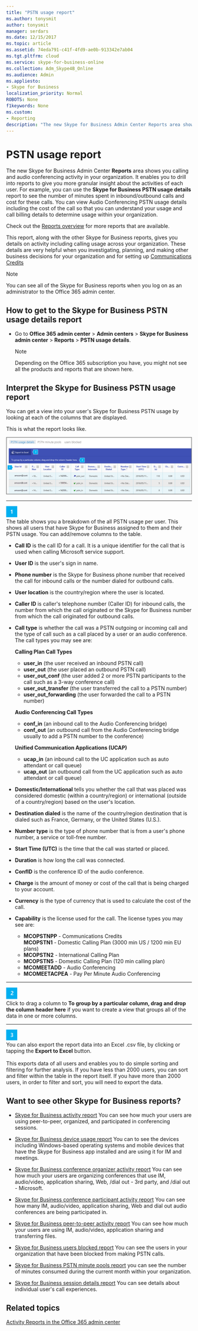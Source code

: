 ```yaml
---
title: "PSTN usage report"
ms.author: tonysmit
author: tonysmit
manager: serdars
ms.date: 12/15/2017
ms.topic: article
ms.assetid: 74eda791-c41f-4fd9-ae0b-913342e7ab04
ms.tgt.pltfrm: cloud
ms.service: skype-for-business-online
ms.collection: Adm_Skype4B_Online
ms.audience: Admin
ms.appliesto: 
- Skype for Business
localization_priority: Normal
ROBOTS: None
f1keywords: None
ms.custom:
- Reporting 
description: "The new Skype for Business Admin Center Reports area shows you calling and audio conferencing activity in your organization. It enables you to drill into reports to give you more granular insight about the activities of each user. For example, you can use the Skype for Business PSTN usage details report to see the number of minutes spent in inbound/outbound calls and cost for these calls. You can view Audio Conferencing PSTN usage details including the cost of the call so that you can understand your usage and call billing details to determine usage within your organization."
---
```


# PSTN usage report

The new Skype for Business Admin Center **Reports** area shows you calling and audio conferencing activity in your organization. It enables you to drill into reports to give you more granular insight about the activities of each user. For example, you can use the **Skype for Business PSTN usage details** report to see the number of minutes spent in inbound/outbound calls and cost for these calls. You can view Audio Conferencing PSTN usage details including the cost of the call so that you can understand your usage and call billing details to determine usage within your organization.
  
Check out the [Reports overview](https://support.office.com/article/0d6dfb17-8582-4172-a9a9-aed798150263) for more reports that are available.
  
This report, along with the other Skype for Business reports, gives you details on activity including calling usage across your organization. These details are very helpful when you investigating, planning, and making other business decisions for your organization and for setting up [Communications Credits](../skype-for-business-and-microsoft-teams-add-on-licensing/what-are-communications-credits.md)
  
> [!NOTE]
> You can see all of the Skype for Business reports when you log on as an administrator to the Office 365 admin center. 
  
## How to get to the Skype for Business PSTN usage details report

- Go to **Office 365 admin center** > **Admin centers** > **Skype for Business admin center** > **Reports** > **PSTN usage details**.
    
    > [!NOTE]
    > Depending on the Office 365 subscription you have, you might not see all the products and reports that are shown here. 
  
## Interpret the Skype for Business PSTN usage report

You can get a view into your user's Skype for Business PSTN usage by looking at each of the columns that are displayed.
  
This is what the report looks like.
  
![Skype for Business PSTN usage report](../images/79d7aadf-c69e-4d6a-8179-ab69dbbb2472.png)

***
![1](../images/sfbcallout1.png)<br/>The table shows you a breakdown of the all PSTN usage per user. This shows all users that have Skype for Business assigned to them and their PSTN usage. You can add/remove columns to the table.
*    **Call ID** is the call ID for a call. It is a unique identifier for the call that is used when calling Microsoft service support.
*    **User ID** is the user's sign in name.
*    **Phone number** is the Skype for Business phone number that received the call for inbound calls or the number dialed for outbound calls.
*    **User location** is the country/region where the user is located.
*    **Caller ID** is caller's telephone number (Caller ID) for inbound calls, the number from which the call originated or the Skype for Business number from which the call originated for outbound calls.
*    **Call type** is whether the call was a PSTN outgoing or incoming call and the type of call such as a call placed by a user or an audio conference. The call types you may see are: 

     **Calling Plan Call Types** 
     *    **user_in** (the user received an inbound PSTN call) 
     *    **user_out** (the user placed an outbound PSTN call) 
     *    **user_out_conf** (the user added 2 or more PSTN participants to the call such as a 3-way conference call) 
     *    **user_out_transfer** (the user transferred the call to a PSTN number) 
     *    **user_out_forwarding** (the user forwarded the call to a PSTN number)

     **Audio Conferencing Call Types**
     *    **conf_in** (an inbound call to the Audio Conferencing bridge) 
     *    **conf_out** (an outbound call from the Audio Conferencing bridge usually to add a PSTN number to the conference)

     **Unified Communication Applications (UCAP)** 
     *    **ucap_in** (an inbound call to the UC application such as auto attendant or call queue) 
     *    **ucap_out** (an outbound call ﻿from the UC application such as auto attendant or call queue)
*     
     **Domestic/International** tells you whether the call that was placed was considered domestic (within a country/region) or international (outside of a country/region) based on the user's location. 
*    **Destination dialed** is the name of the country/region destination that is dialed such as France, Germany, or the United States (U.S.). 
*    **Number type** is the type of phone number that is from a user's phone number, a service or toll-free number.  
*    **Start Time (UTC)** is the time that the call was started or placed. 
*    **Duration** is how long the call was connected.  
*    **ConfID** is the conference ID of the audio conference. 
*    **Charge** is the amount of money or cost of the call that is being charged to your account. 
*    **Currency** is the type of currency that is used to calculate the cost of the call. 
*    **Capability** is the license used for the call. The license types you may see are: 
     *    **MCOPSTNPP** - Communications Credits <br/> **MCOPSTN1** - Domestic Calling Plan (3000 min US / 1200 min EU plans) 
     *    **MCOPSTN2** - International Calling Plan 
     *    **MCOPSTN5** - Domestic Calling Plan (120 min calling plan) 
     *    **MCOMEETADD** - Audio Conferencing
     *    **MCOMEETACPEA** - Pay Per Minute Audio Conferencing 
***
![2](../images/SfBCallout2.png)<br/>Click to drag a column to **To group by a particular column, drag and drop the column header here** if you want to create a view that groups all of the data in one or more columns.
 ***
![3](../images/SfBCallout3.png)<br/>You can also export the report data into an Excel .csv file, by clicking or tapping the **Export to Excel** button. <br/><br/> This exports data of all users and enables you to do simple sorting and filtering for further analysis. If you have less than 2000 users, you can sort and filter within the table in the report itself. If you have more than 2000 users, in order to filter and sort, you will need to export the data.
   
## Want to see other Skype for Business reports?

- [Skype for Business activity report](activity-report.md) You can see how much your users are using peer-to-peer, organized, and participated in conferencing sessions.
    
- [Skype for Business device usage report](device-usage-report.md) You can to see the devices including Windows-based operating systems and mobile devices that have the Skype for Business app installed and are using it for IM and meetings.
    
- [Skype for Business conference organizer activity report](conference-organizer-activity-report.md) You can see how much your users are organizing conferences that use IM, audio/video, application sharing, Web, /dial out - 3rd party, and /dial out - Microsoft.
    
- [Skype for Business conference participant activity report](conference-participant-activity-report.md) You can see how many IM, audio/video, application sharing, Web and dial out audio conferences are being participated in.
    
- [Skype for Business peer-to-peer activity report](peer-to-peer-activity-report.md) You can see how much your users are using IM, audio/video, application sharing and transferring files.
    
- [Skype for Business users blocked report](users-blocked-report.md) You can see the users in your organization that have been blocked from making PSTN calls.

- [Skype for Business PSTN minute pools report](pstn-minute-pools-report.md) you can see the number of minutes consumed during the current month within your organization.

- [Skype for Business session details report](session-details-report.md) You can see details about individual user's call experiences.
    
## Related topics
[Activity Reports in the Office 365 admin center](https://support.office.com/article/0d6dfb17-8582-4172-a9a9-aed798150263)
  

